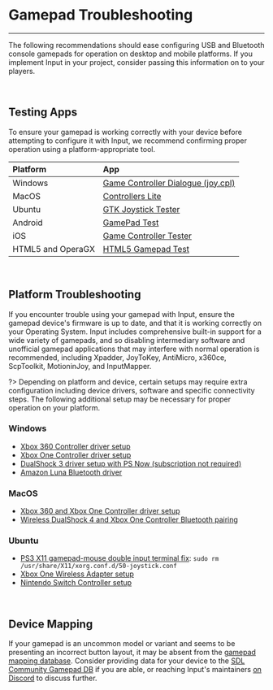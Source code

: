 # Gamepad Troubleshooting

---

The following recommendations should ease configuring USB and Bluetooth console gamepads for operation on desktop and mobile platforms. If you implement Input in your project, consider passing this information on to your players.

&nbsp;

## Testing Apps

To ensure your gamepad is working correctly with your device before attempting to configure it with Input, we recommend confirming proper operation using a platform-appropriate tool.

| Platform           | App  |
|:-------------------|:-----|
| Windows            | [Game Controller Dialogue (joy.cpl)](https://support.microsoft.com/en-ca/help/831361/how-to-troubleshoot-game-controllers-in-microsoft-games#section-2)|
| MacOS              | [Controllers Lite](https://itunes.apple.com/us/app/controllers-lite/id673660806)|
| Ubuntu             | [GTK Joystick Tester](https://jstest-gtk.gitlab.io)|
| Android            | [GamePad Test](https://play.google.com/store/apps/details?id=com.zhangyangjing.gamepadtest)|
| iOS                | [Game Controller Tester](https://itunes.apple.com/us/app/game-controller-tester/id859236726)|
| HTML5 and OperaGX  | [HTML5 Gamepad Test](https://greggman.github.io/html5-gamepad-test/)|

&nbsp;

## Platform Troubleshooting

If you encounter trouble using your gamepad with Input, ensure the gamepad device's firmware is up to date, and that it is working correctly on your Operating System. Input includes comprehensive built-in support for a wide variety of gamepads, and so disabling intermediary software and unofficial gamepad applications that may interfere with normal operation is recommended, including Xpadder, JoyToKey, AntiMicro, x360ce, ScpToolkit, MotioninJoy, and InputMapper. 

?> Depending on platform and device, certain setups may require extra configuration including device drivers, software and specific connectivity steps. The following additional setup may be necessary for proper operation on your platform.

### Windows
- [Xbox 360 Controller driver setup](https://support.xbox.com/help/xbox-360/xbox-on-windows/accessories/xbox-controller-for-windows-setup)
- [Xbox One Controller driver setup](https://support.xbox.com/help/hardware-network/controller/connect-xbox-wireless-controller-to-pc)
- [DualShock 3 driver setup with PS Now (subscription not required)](https://www.playstation.com/en-us/ps-now/ps-now-on-pc/)
- [Amazon Luna Bluetooth driver](https://www.amazon.com/gp/help/customer/display.html?nodeId=GZCT4CTFHXLHEB9T)

### MacOS
- [Xbox 360 and Xbox One Controller driver setup](https://github.com/360Controller/360Controller/releases)
- [Wireless DualShock 4 and Xbox One Controller Bluetooth pairing](https://support.apple.com/en-us/HT210414#mac)

### Ubuntu
- [PS3 X11 gamepad-mouse double input terminal fix](https://ubuntuforums.org/showthread.php?t=1489328): `sudo rm /usr/share/X11/xorg.conf.d/50-joystick.conf`
- [Xbox One Wireless Adapter setup](https://medusalix.github.io/xow/)
- [Nintendo Switch Controller setup](https://github.com/nicman23/dkms-hid-nintendo)

&nbsp;

## Device Mapping

If your gamepad is an uncommon model or variant and seems to be presenting an incorrect button layout, it may be absent from the [gamepad mapping database](Controller-Mapping). Consider providing data for your device to the [SDL Community Gamepad DB](https://github.com/gabomdq/SDL_GameControllerDB) if you are able, or reaching Input's maintainers [on Discord](https://discord.gg/8krYCqr) to discuss further.
